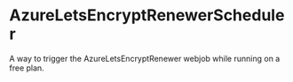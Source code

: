 # AzureLetsEncryptRenewerScheduler
A way to trigger the AzureLetsEncryptRenewer webjob while running on a free plan.
